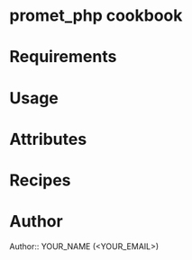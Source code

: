 # promet_php cookbook

# Requirements

# Usage

# Attributes

# Recipes

# Author

Author:: YOUR_NAME (<YOUR_EMAIL>)
